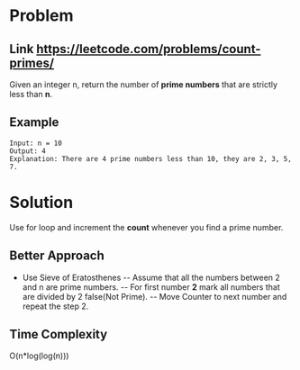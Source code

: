 # Problem

## Link **https://leetcode.com/problems/count-primes/**

Given an integer n, return the number of **prime numbers** that are strictly less than **n**.

## Example

```
Input: n = 10
Output: 4
Explanation: There are 4 prime numbers less than 10, they are 2, 3, 5, 7.

```

# Solution

Use for loop and increment the **count** whenever you find a prime number.

## Better Approach

- Use Sieve of Eratosthenes
  -- Assume that all the numbers between 2 and n are prime numbers.
  -- For first number **2** mark all numbers that are divided by 2 false(Not Prime).
  -- Move Counter to next number and repeat the step 2.

## Time Complexity
O(n*log(log(n)))
